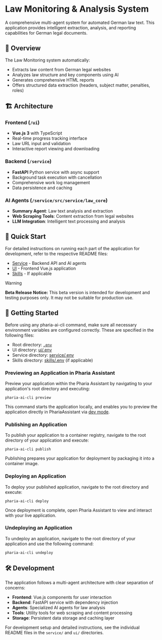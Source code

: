 # Law Monitoring & Analysis System

A comprehensive multi-agent system for automated German law text. This application provides intelligent extraction, analysis, and reporting capabilities for German legal documents.

## 🎯 Overview

The Law Monitoring system automatically:
- Extracts law content from German legal websites
- Analyzes law structure and key components using AI
- Generates comprehensive HTML reports
- Offers structured data extraction (headers, subject matter, penalties, roles)

## 🏗️ Architecture

### Frontend (`/ui`)
- **Vue.js 3** with TypeScript
- Real-time progress tracking interface
- Law URL input and validation
- Interactive report viewing and downloading

### Backend (`/service`)
- **FastAPI** Python service with async support
- Background task execution with cancellation
- Comprehensive work log management
- Data persistence and caching

### AI Agents (`/service/src/service/law_core`)
- **Summary Agent**: Law text analysis and extraction
- **Web Scraping Tools**: Content extraction from legal websites
- **LLM Integration**: Intelligent text processing and analysis

## 🚀 Quick Start

For detailed instructions on running each part of the application for development, refer to the respective README files:
- [Service](service/README.md) - Backend API and AI agents
- [UI](ui/README.md) - Frontend Vue.js application
- [Skills](skills/README.md) - If applicable

> [!WARNING]
> **Beta Release Notice:** This beta version is intended for development and testing purposes only. It may not be suitable for production use.

## 🔧 Getting Started

Before using any pharia-ai-cli command, make sure all necessary environment variables are configured correctly. These are specified in the following files:
- Root directory: [`.env`](.env)
- UI directory: [ui/.env](ui/.env)
- Service directory: [service/.env](service/.env)
- Skills directory: [skills/.env](skills/.env) (if applicable)

### Previewing an Application in Pharia Assistant

Preview your application within the Pharia Assistant by navigating to your application's root directory and executing:
```shell
pharia-ai-cli preview
```
This command starts the application locally, and enables you to preview the application directly in PhariaAssistant via [dev mode](/products/pharia-assistant/how-to/dev-mode).

### Publishing an Application

To publish your application to a container registry, navigate to the root directory of your application and execute:
```shell
pharia-ai-cli publish
```
Publishing prepares your application for deployment by packaging it into a container image.

### Deploying an Application

To deploy your published application, navigate to the root directory and execute:
```shell
pharia-ai-cli deploy
```
Once deployment is complete, open Pharia Assistant to view and interact with your live application.

### Undeploying an Application

To undeploy an application, navigate to the root directory of your application and use the following command:

```shell
pharia-ai-cli undeploy
```

## 🛠️ Development

The application follows a multi-agent architecture with clear separation of concerns:

- **Frontend**: Vue.js components for user interaction
- **Backend**: FastAPI service with dependency injection
- **Agents**: Specialized AI agents for law analysis
- **Tools**: Utility tools for web scraping and content processing
- **Storage**: Persistent data storage and caching layer

For development setup and detailed instructions, see the individual README files in the `service/` and `ui/` directories.

